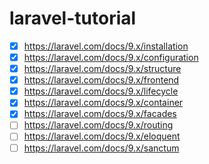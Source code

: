 # laravel-tutorial
- [x] https://laravel.com/docs/9.x/installation
- [x] https://laravel.com/docs/9.x/configuration
- [x] https://laravel.com/docs/9.x/structure
- [x] https://laravel.com/docs/9.x/frontend
- [x] https://laravel.com/docs/9.x/lifecycle
- [x] https://laravel.com/docs/9.x/container
- [x] https://laravel.com/docs/9.x/facades
- [ ] https://laravel.com/docs/9.x/routing
- [ ] https://laravel.com/docs/9.x/eloquent
- [ ] https://laravel.com/docs/9.x/sanctum
